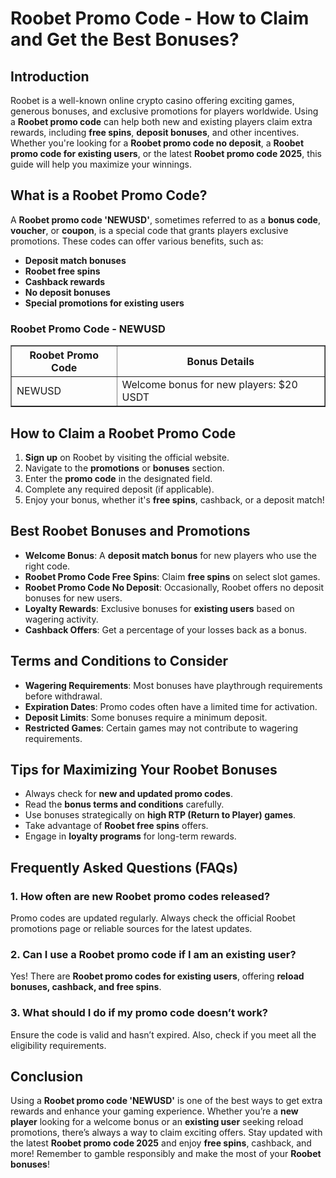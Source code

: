 <h1>Roobet Promo Code - How to Claim and Get the Best Bonuses?</h1>
<h2>Introduction</h2>
<p>Roobet is a well-known online crypto casino offering exciting games, generous bonuses, and exclusive promotions for players worldwide. Using a <strong>Roobet promo code</strong> can help both new and existing players claim extra rewards, including <strong>free spins</strong>, <strong>deposit bonuses</strong>, and other incentives. Whether you're looking for a <strong>Roobet promo code no deposit</strong>, a <strong>Roobet promo code for existing users</strong>, or the latest <strong>Roobet promo code 2025</strong>, this guide will help you maximize your winnings.</p>

<h2>What is a Roobet Promo Code?</h2>
<p>A <strong>Roobet promo code 'NEWUSD'</strong>, sometimes referred to as a <strong>bonus code</strong>, <strong>voucher</strong>, or <strong>coupon</strong>, is a special code that grants players exclusive promotions. These codes can offer various benefits, such as:</p>
<ul>
    <li><strong>Deposit match bonuses</strong></li>
    <li><strong>Roobet free spins</strong></li>
    <li><strong>Cashback rewards</strong></li>
    <li><strong>No deposit bonuses</strong></li>
    <li><strong>Special promotions for existing users</strong></li>
</ul>

<h3>Roobet Promo Code - NEWUSD</h3>
<table border="1">
    <tr>
        <th>Roobet Promo Code</th>
        <th>Bonus Details</th>
    </tr>
    <tr>
        <td>NEWUSD</td>
        <td>Welcome bonus for new players: $20 USDT</td>
    </tr>
</table>

<h2>How to Claim a Roobet Promo Code</h2>
<ol>
    <li><strong>Sign up</strong> on Roobet by visiting the official website.</li>
    <li>Navigate to the <strong>promotions</strong> or <strong>bonuses</strong> section.</li>
    <li>Enter the <strong>promo code</strong> in the designated field.</li>
    <li>Complete any required deposit (if applicable).</li>
    <li>Enjoy your bonus, whether it's <strong>free spins</strong>, cashback, or a deposit match!</li>
</ol>

<h2>Best Roobet Bonuses and Promotions</h2>
<ul>
    <li><strong>Welcome Bonus</strong>: A <strong>deposit match bonus</strong> for new players who use the right code.</li>
    <li><strong>Roobet Promo Code Free Spins</strong>: Claim <strong>free spins</strong> on select slot games.</li>
    <li><strong>Roobet Promo Code No Deposit</strong>: Occasionally, Roobet offers no deposit bonuses for new users.</li>
    <li><strong>Loyalty Rewards</strong>: Exclusive bonuses for <strong>existing users</strong> based on wagering activity.</li>
    <li><strong>Cashback Offers</strong>: Get a percentage of your losses back as a bonus.</li>
</ul>

<h2>Terms and Conditions to Consider</h2>
<ul>
    <li><strong>Wagering Requirements</strong>: Most bonuses have playthrough requirements before withdrawal.</li>
    <li><strong>Expiration Dates</strong>: Promo codes often have a limited time for activation.</li>
    <li><strong>Deposit Limits</strong>: Some bonuses require a minimum deposit.</li>
    <li><strong>Restricted Games</strong>: Certain games may not contribute to wagering requirements.</li>
</ul>

<h2>Tips for Maximizing Your Roobet Bonuses</h2>
<ul>
    <li>Always check for <strong>new and updated promo codes</strong>.</li>
    <li>Read the <strong>bonus terms and conditions</strong> carefully.</li>
    <li>Use bonuses strategically on <strong>high RTP (Return to Player) games</strong>.</li>
    <li>Take advantage of <strong>Roobet free spins</strong> offers.</li>
    <li>Engage in <strong>loyalty programs</strong> for long-term rewards.</li>
</ul>

<h2>Frequently Asked Questions (FAQs)</h2>
<h3>1. How often are new Roobet promo codes released?</h3>
<p>Promo codes are updated regularly. Always check the official Roobet promotions page or reliable sources for the latest updates.</p>

<h3>2. Can I use a Roobet promo code if I am an existing user?</h3>
<p>Yes! There are <strong>Roobet promo codes for existing users</strong>, offering <strong>reload bonuses, cashback, and free spins</strong>.</p>

<h3>3. What should I do if my promo code doesn’t work?</h3>
<p>Ensure the code is valid and hasn’t expired. Also, check if you meet all the eligibility requirements.</p>

<h2>Conclusion</h2>
<p>Using a <strong>Roobet promo code 'NEWUSD'</strong> is one of the best ways to get extra rewards and enhance your gaming experience. Whether you’re a <strong>new player</strong> looking for a welcome bonus or an <strong>existing user</strong> seeking reload promotions, there’s always a way to claim exciting offers. Stay updated with the latest <strong>Roobet promo code 2025</strong> and enjoy <strong>free spins</strong>, cashback, and more! Remember to gamble responsibly and make the most of your <strong>Roobet bonuses</strong>!</p>
